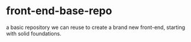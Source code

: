 # front-end-base-repo
a basic repository we can reuse to create a brand new front-end, starting with solid foundations.
